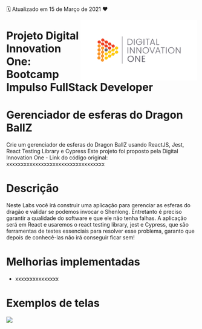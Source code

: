:spiral_calendar: Atualizado em 15 de Março de 2021 :heart:

<img align="right" alt="GIF" height="160px" src="https://github.com/rdeconti/rdeconti-resources/blob/main/Digital%20Innovation%20One%20-%20Logotipo.png" />

# Projeto Digital Innovation One: Bootcamp Impulso FullStack Developer 
# Gerenciador de esferas do Dragon BallZ
Crie um gerenciador de esferas do Dragon BallZ usando ReactJS, Jest, React Testing Library e Cypress
Este projeto foi proposto pela Digital Innovation One - Link do código original: xxxxxxxxxxxxxxxxxxxxxxxxxxxxxxxxxx

# Descrição
Neste Labs você irá construir uma aplicação para gerenciar as esferas do dragão e validar se podemos invocar o Shenlong. Entretanto é preciso garantir a qualidade do software e que ele não tenha falhas. A aplicação será em React e usaremos o react testing library, jest e Cypress, que são ferramentas de testes essenciais para resolver esse problema, garanto que depois de conhecê-las não irá conseguir ficar sem!

# Melhorias implementadas
- xxxxxxxxxxxxxxx

# Exemplos de telas
<img src="https://github.com/rdeconti/Projeto-DIO-Ruby-Gerenciador-De-Esferas/blob/main/tela.jpg" />

